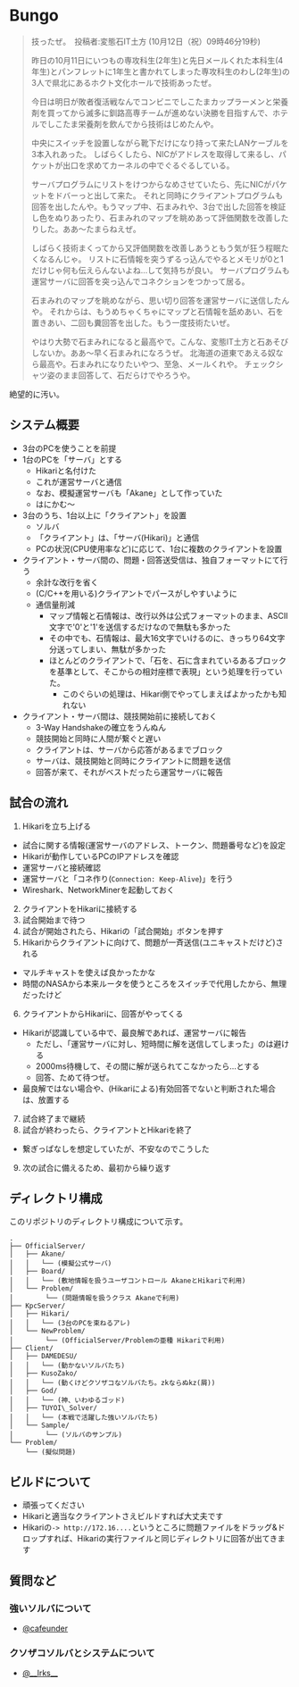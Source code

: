 # Bungo

> 技ったぜ。　投稿者:変態石IT土方 (10月12日（祝）09時46分19秒)
>
> 昨日の10月11日にいつもの専攻科生(2年生)と先日メールくれた本科生(4年生)とパンフレットに1年生と書かれてしまった専攻科生のわし(2年生)の3人で県北にあるホクト文化ホールで技術あったぜ。
>
> 今日は明日が敗者復活戦なんでコンビニでしこたまカップラーメンと栄養剤を買ってから滅多に釧路高専チームが進めない決勝を目指すんで、ホテルでしこたま栄養剤を飲んでから技術はじめたんや。
>
> 中央にスイッチを設置しながら靴下だけになり持って来たLANケーブルを3本入れあった。
> しばらくしたら、NICがアドレスを取得して来るし、パケットが出口を求めてカーネルの中でぐるぐるしている。
>
> サーバプログラムにリストをけつからなめさせていたら、先にNICがパケットをドバーっと出して来た。
> それと同時にクライアントプログラムも回答を出したんや。もうマップ中、石まみれや、3台で出した回答を検証し色をぬりあったり、石まみれのマップを眺めあって評価関数を改善したりした。ああ〜たまらねえぜ。
>
> しばらく技術まくってから又評価関数を改善しあうともう気が狂う程眠たくなるんじゃ。
> リストに石情報を突うずるっ込んでやるとメモリが0と1だけじゃ何も伝えらんないよね…して気持ちが良い。
> サーバプログラムも運営サーバに回答を突っ込んでコネクションをつかって居る。
>
> 石まみれのマップを眺めながら、思い切り回答を運営サーバに送信したんや。
> それからは、もうめちゃくちゃにマップと石情報を舐めあい、石を置きあい、二回も糞回答を出した。もう一度技術たいぜ。
>
> やはり大勢で石まみれになると最高やで。こんな、変態IT土方と石あそびしないか。ああ〜早く石まみれになろうぜ。
> 北海道の道東であえる奴なら最高や。石まみれになりたいやつ、至急、メールくれや。
> チェックシャツ姿のまま回答して、石だらけでやろうや。

絶望的に汚い。


## システム概要

* 3台のPCを使うことを前提
* 1台のPCを「サーバ」とする
  * Hikariと名付けた
  * これが運営サーバと通信
  * なお、模擬運営サーバも「Akane」として作っていた
  * はにかむ～
* 3台のうち、1台以上に「クライアント」を設置
  * ソルバ
  * 「クライアント」は、「サーバ(Hikari)」と通信
  * PCの状況(CPU使用率など)に応じて、1台に複数のクライアントを設置
* クライアント・サーバ間の、問題・回答送受信は、独自フォーマットにて行う
  * 余計な改行を省く
  * (C/C++を用いる)クライアントでパースがしやすいように
  * 通信量削減
    * マップ情報と石情報は、改行以外は公式フォーマットのまま、ASCII文字で'0'と'1'を送信するだけなので無駄も多かった
	* その中でも、石情報は、最大16文字でいけるのに、きっちり64文字分送ってしまい、無駄が多かった
	* ほとんどのクライアントで、「石を、石に含まれているあるブロックを基準として、そこからの相対座標で表現」という処理を行っていた。
	  * このぐらいの処理は、Hikari側でやってしまえばよかったかも知れない
* クライアント・サーバ間は、競技開始前に接続しておく
  * 3-Way Handshakeの確立をうんぬん
  * 競技開始と同時に人間が繋ぐと遅い
  * クライアントは、サーバから応答があるまでブロック
  * サーバは、競技開始と同時にクライアントに問題を送信
  * 回答が来て、それがベストだったら運営サーバに報告


## 試合の流れ

1. Hikariを立ち上げる
  * 試合に関する情報(運営サーバのアドレス、トークン、問題番号など)を設定
  * Hikariが動作しているPCのIPアドレスを確認
  * 運営サーバと接続確認
  * 運営サーバと「コネ作り(`Connection: Keep-Alive`)」を行う
  * Wireshark、NetworkMinerを起動しておく
2. クライアントをHikariに接続する
3. 試合開始まで待つ
4. 試合が開始されたら、Hikariの「試合開始」ボタンを押す
5. Hikariからクライアントに向けて、問題が一斉送信(ユニキャストだけど)される
  * マルチキャストを使えば良かったかな
  * 時間のNASAから本来ルータを使うところをスイッチで代用したから、無理だったけど
6. クライアントからHikariに、回答がやってくる
  * Hikariが認識している中で、最良解であれば、運営サーバに報告
    * ただし、「運営サーバに対し、短時間に解を送信してしまった」のは避ける
	* 2000ms待機して、その間に解が送られてこなかったら…とする
	* 回答、ためて待つぜ。
  * 最良解ではない場合や、(Hikariによる)有効回答でないと判断された場合は、放置する
7. 試合終了まで継続
8. 試合が終わったら、クライアントとHikariを終了
  * 繋ぎっぱなしを想定していたが、不安なのでこうした
9. 次の試合に備えるため、最初から繰り返す


## ディレクトリ構成
このリポジトリのディレクトリ構成について示す。
~~~~
.
├── OfficialServer/
│   ├── Akane/
│   │   └── (模擬公式サーバ)
│   ├── Board/
│   │   └── (敷地情報を扱うユーザコントロール AkaneとHikariで利用)
│   └── Problem/
│        └── (問題情報を扱うクラス Akaneで利用)
├── KpcServer/
│   ├── Hikari/
│   │   └── (3台のPCを束ねるアレ)
│   └── NewProblem/
│        └── (OfficialServer/Problemの亜種 Hikariで利用)
├── Client/
│   ├── DAMEDESU/
│   │   └── (動かないソルバたち)
│   ├── KusoZako/
│   │   └── (動くけどクソザコなソルバたち。zkならぬkz(屑))
│   ├── God/
│   │   └── (神、いわゆるゴッド)
│   ├── TUYOI\_Solver/
│   │   └── (本戦で活躍した強いソルバたち)
│   └── Sample/
│        └── (ソルバのサンプル)
└── Problem/
    └── (擬似問題)
~~~~


## ビルドについて

* 頑張ってください
* Hikariと適当なクライアントさえビルドすれば大丈夫です
* Hikariの`-> http://172.16....`というところに問題ファイルをドラッグ&ドロップすれば、Hikariの実行ファイルと同じディレクトリに回答が出てきます

## 質問など

### 強いソルバについて
* [@cafeunder](https://twitter.com/cafeunder)

### クソザコソルバとシステムについて
* [@\_\_lrks\_\_](https://twitter.com/__lrks__)

